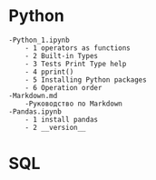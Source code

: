 # Python
    -Python_1.ipynb
        - 1 operators as functions
        - 2 Built-in Types
        - 3 Tests Print Type help
        - 4 pprint()
        - 5 Installing Python packages
        - 6 Operation order
    -Markdown.md
        -Руководство по Markdown 
    -Pandas.ipynb
        - 1 install pandas
        - 2 __version__
# SQL